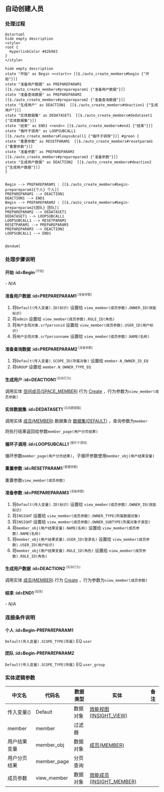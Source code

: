## 自动创建人员 <!-- {docsify-ignore-all} -->

   

### 处理过程

```plantuml
@startuml
hide empty description
<style>
root {
  HyperlinkColor #42b983
}
</style>

hide empty description
state "开始" as Begin <<start>> [[$./auto_create_members#begin {"开始"}]]
state "准备用户数据" as PREPAREPARAM1  [[$./auto_create_members#prepareparam1 {"准备用户数据"}]]
state "准备查询数据" as PREPAREPARAM2  [[$./auto_create_members#prepareparam2 {"准备查询数据"}]]
state "生成用户" as DEACTION1  [[$./auto_create_members#deaction1 {"生成用户"}]]
state "实体数据集" as DEDATASET1  [[$./auto_create_members#dedataset1 {"实体数据集"}]]
state "结束" as END1 <<end>> [[$./auto_create_members#end1 {"结束"}]]
state "循环子调用" as LOOPSUBCALL1  [[$./auto_create_members#loopsubcall1 {"循环子调用"}]] #green {
state "重置参数" as RESETPARAM1  [[$./auto_create_members#resetparam1 {"重置参数"}]]
state "准备参数" as PREPAREPARAM3  [[$./auto_create_members#prepareparam3 {"准备参数"}]]
state "生成用户数据" as DEACTION2  [[$./auto_create_members#deaction2 {"生成用户数据"}]]
}


Begin --> PREPAREPARAM1 : [[$./auto_create_members#begin-prepareparam1{个人} 个人]]
PREPAREPARAM1 --> DEACTION1
DEACTION1 --> END1
Begin --> PREPAREPARAM2 : [[$./auto_create_members#begin-prepareparam2{团队} 团队]]
PREPAREPARAM2 --> DEDATASET1
DEDATASET1 --> LOOPSUBCALL1
LOOPSUBCALL1 --> RESETPARAM1
RESETPARAM1 --> PREPAREPARAM3
PREPAREPARAM3 --> DEACTION2
LOOPSUBCALL1 --> END1


@enduml
```


### 处理步骤说明

#### 开始 :id=Begin<sup class="footnote-symbol"> <font color=gray size=1>[开始]</font></sup>



*- N/A*
#### 准备用户数据 :id=PREPAREPARAM1<sup class="footnote-symbol"> <font color=gray size=1>[准备参数]</font></sup>



1. 将`Default(传入变量).ID(标识)` 设置给  `view_member(成员参数).OWNER_ID(效能标识)`
2. 将`admin` 设置给  `view_member(成员参数).ROLE_ID(角色)`
3. 将`用户全局对象.srfpersonid` 设置给  `view_member(成员参数).USER_ID(用户标识)`
4. 将`用户全局对象.srfpersonname` 设置给  `view_member(成员参数).NAME(名称)`

#### 准备查询数据 :id=PREPAREPARAM2<sup class="footnote-symbol"> <font color=gray size=1>[准备参数]</font></sup>



1. 将`Default(传入变量).SCOPE_ID(所属对象)` 设置给  `member.N_OWNER_ID_EQ`
2. 将`GROUP` 设置给  `member.N_OWNER_TYPE_EQ`

#### 生成用户 :id=DEACTION1<sup class="footnote-symbol"> <font color=gray size=1>[实体行为]</font></sup>



调用实体 [空间成员(SPACE_MEMBER)](module/Wiki/space_member.md) 行为 [Create](module/Wiki/space_member#行为) ，行为参数为`view_member(成员参数)`

#### 实体数据集 :id=DEDATASET1<sup class="footnote-symbol"> <font color=gray size=1>[实体数据集]</font></sup>



调用实体 [成员(MEMBER)](module/Base/member.md) 数据集合 [数据集(DEFAULT)](module/Base/member#数据集合) ，查询参数为`member`

将执行结果返回给参数`member_page(用户分页结果)`

#### 循环子调用 :id=LOOPSUBCALL1<sup class="footnote-symbol"> <font color=gray size=1>[循环子调用]</font></sup>



循环参数`member_page(用户分页结果)`，子循环参数使用`member_obj(用户结果变量)`
#### 重置参数 :id=RESETPARAM1<sup class="footnote-symbol"> <font color=gray size=1>[重置参数]</font></sup>



重置参数```view_member(成员参数)```
#### 准备参数 :id=PREPAREPARAM3<sup class="footnote-symbol"> <font color=gray size=1>[准备参数]</font></sup>



1. 将`Default(传入变量).ID(标识)` 设置给  `view_member(成员参数).OWNER_ID(效能标识)`
2. 将`INSIGHT` 设置给  `view_member(成员参数).OWNER_TYPE(所属数据对象)`
3. 将`INSIGHT` 设置给  `view_member(成员参数).OWNER_SUBTYPE(所属对象子类型)`
4. 将`member_obj(用户结果变量).NAME(名称)` 设置给  `view_member(成员参数).NAME(名称)`
5. 将`member_obj(用户结果变量).USER_ID(登录名)` 设置给  `view_member(成员参数).USER_ID(用户标识)`
6. 将`member_obj(用户结果变量).ROLE_ID(角色)` 设置给  `view_member(成员参数).ROLE_ID(角色)`

#### 生成用户数据 :id=DEACTION2<sup class="footnote-symbol"> <font color=gray size=1>[实体行为]</font></sup>



调用实体 [成员(MEMBER)](module/Base/member.md) 行为 [Create](module/Base/member#行为) ，行为参数为`view_member(成员参数)`

#### 结束 :id=END1<sup class="footnote-symbol"> <font color=gray size=1>[结束]</font></sup>



*- N/A*


### 连接条件说明
#### 个人 :id=Begin-PREPAREPARAM1

`Default(传入变量).SCOPE_TYPE(所属)` EQ `user`
#### 团队 :id=Begin-PREPAREPARAM2

`Default(传入变量).SCOPE_TYPE(所属)` EQ `user_group`


### 实体逻辑参数

|    中文名   |    代码名    |  数据类型    |  实体   |备注 |
| --------| --------| -------- | -------- | --------   |
|传入变量(<i class="fa fa-check"/></i>)|Default|数据对象|[效能视图(INSIGHT_VIEW)](module/Insight/insight_view.md)||
|member|member|过滤器|||
|用户结果变量|member_obj|数据对象|[成员(MEMBER)](module/Base/member.md)||
|用户分页结果|member_page|分页查询|||
|成员参数|view_member|数据对象|[效能成员(INSIGHT_MEMBER)](module/Insight/insight_member.md)||
